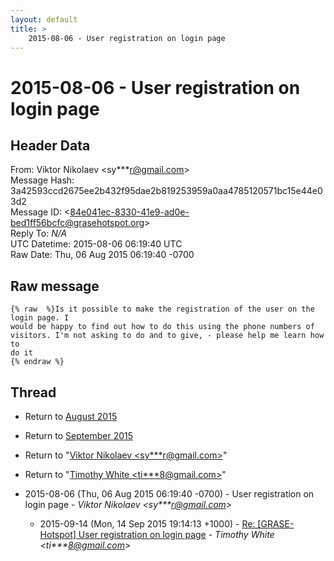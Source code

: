 ```yaml
---
layout: default
title: >
    2015-08-06 - User registration on login page
---
```


# 2015-08-06 - User registration on login page

## Header Data

From: Viktor Nikolaev \<sy***r@gmail.com\><br>
Message Hash: 3a42593ccd2675ee2b432f95dae2b819253959a0aa4785120571bc15e44e03d2<br>
Message ID: \<84e041ec-8330-41e9-ad0e-bed1ff56bcfc@grasehotspot.org\><br>
Reply To: _N/A_<br>
UTC Datetime: 2015-08-06 06:19:40 UTC<br>
Raw Date: Thu, 06 Aug 2015 06:19:40 -0700<br>

## Raw message

```
{% raw  %}Is it possible to make the registration of the user on the login page. I 
would be happy to find out how to do this using the phone numbers of 
visitors. I'm not asking to do and to give, - please help me learn how to 
do it
{% endraw %}
```

## Thread

+ Return to [August 2015](/archive/2015/08)
+ Return to [September 2015](/archive/2015/09)

+ Return to "[Viktor Nikolaev <sy***r<span>@</span>gmail.com>](/authors/sy___r_at_gmail_com)"
+ Return to "[Timothy White <ti***8<span>@</span>gmail.com>](/authors/ti___8_at_gmail_com)"

+ 2015-08-06 (Thu, 06 Aug 2015 06:19:40 -0700) - User registration on login page - _Viktor Nikolaev \<sy***r@gmail.com\>_
  + 2015-09-14 (Mon, 14 Sep 2015 19:14:13 +1000) - [Re: [GRASE-Hotspot] User registration on login page](/archive/2015/09/47bd6dff55ce843aaa8fdc824348214538ff36e922619df781f634dc5d68fd23) - _Timothy White \<ti***8@gmail.com\>_

